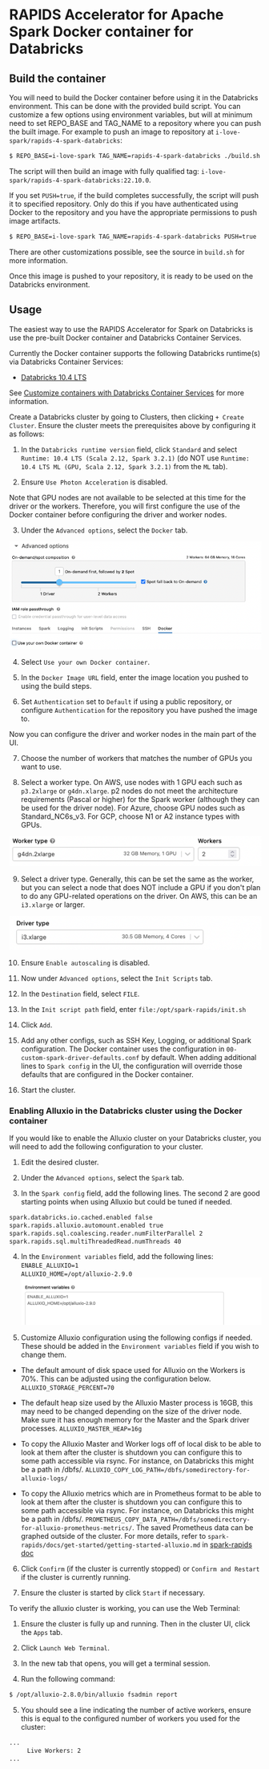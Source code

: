 # RAPIDS Accelerator for Apache Spark Docker container for Databricks

## Build the container

You will need to build the Docker container before using it in the Databricks environment. This can be done with the provided build script. You can customize a few options using environment variables, but will at minimum need to set REPO_BASE and TAG_NAME to a repository where you can push the built image. For example to push an image to repository at `i-love-spark/rapids-4-spark-databricks`:

```bash
$ REPO_BASE=i-love-spark TAG_NAME=rapids-4-spark-databricks ./build.sh
```

The script will then build an image with fully qualified tag: `i-love-spark/rapids-4-spark-databricks:22.10.0`. 

If you set `PUSH=true`, if the build completes successfully, the script will push it to specified repository. Only do this if you have authenticated using Docker to the repository and you have the appropriate permissions to push image artifacts.

```bash
$ REPO_BASE=i-love-spark TAG_NAME=rapids-4-spark-databricks PUSH=true ./build.sh
```

There are other customizations possible, see the source in `build.sh` for more information.

Once this image is pushed to your repository, it is ready to be used on the Databricks environment.

## Usage

The easiest way to use the RAPIDS Accelerator for Spark on Databricks is use the pre-built Docker
container and Databricks Container Services.

Currently the Docker container supports the following Databricks runtime(s) via Databricks Container Services:
- [Databricks 10.4 LTS](https://docs.databricks.com/release-notes/runtime/10.4.html#system-environment)

See [Customize containers with Databricks Container Services](https://docs.databricks.com/clusters/custom-containers.html) for more information.

Create a Databricks cluster by going to Clusters, then clicking `+ Create Cluster`.  Ensure the
cluster meets the prerequisites above by configuring it as follows:

1. In the `Databricks runtime version` field, click `Standard` and select `Runtime: 10.4 LTS (Scala 2.12, Spark 3.2.1)` (do NOT use `Runtime: 10.4 LTS ML (GPU, Scala 2.12, Spark 3.2.1)` from the `ML` tab).

2. Ensure `Use Photon Acceleration` is disabled.

Note that GPU nodes are not available to be selected at this time for the driver or the workers. Therefore, you will first configure the use of the Docker container before configuring the driver and worker nodes.

3. Under the `Advanced options`, select the `Docker` tab.

![Select-Docker-Tab](img/select-docker-tab.png)

4. Select `Use your own Docker container`.

5. In the `Docker Image URL` field, enter the image location you pushed to using the build steps.

6. Set `Authentication` set to `Default` if using a public repository, or configure `Authentication` for the repository you have pushed the image to.

Now you can configure the driver and worker nodes in the main part of the UI.

7. Choose the number of workers that matches the number of GPUs you want to use.

8. Select a worker type.  On AWS, use nodes with 1 GPU each such as `p3.2xlarge` or `g4dn.xlarge`.
   p2 nodes do not meet the architecture requirements (Pascal or higher) for the Spark worker
   (although they can be used for the driver node).  For Azure, choose GPU nodes such as
   Standard_NC6s_v3.  For GCP, choose N1 or A2 instance types with GPUs. 

![Configure-Worker-Instance-Type](img/configure-worker-instance.png)


9. Select a driver type. Generally, this can be set the same as the worker, but you can select a node that 
   does NOT include a GPU if you don't plan to do any GPU-related operations on the driver. On AWS, this 
   can be an `i3.xlarge` or larger.

![Configure-Driver-Instance-Type](img/configure-driver-instance.png)

10. Ensure `Enable autoscaling` is disabled.

11. Now under `Advanced options`, select the `Init Scripts` tab.

12. In the `Destination` field, select `FILE`.

13. In the `Init script path` field, enter `file:/opt/spark-rapids/init.sh`

14. Click `Add`.

15. Add any other configs, such as SSH Key, Logging, or additional Spark configuration. The Docker container uses the configuration in `00-custom-spark-driver-defaults.conf` by default. When adding additional lines to `Spark config` in the UI, the configuration will override those defaults that are configured in the Docker container.

16. Start the cluster.

### Enabling Alluxio in the Databricks cluster using the Docker container

If you would like to enable the Alluxio cluster on your Databricks cluster, you will need to add the following configuration to your cluster.

1. Edit the desired cluster.

2. Under the `Advanced options`, select the `Spark` tab.

3. In the `Spark config` field, add the following lines. The second 2 are good starting points when using Alluxio but could be tuned
if needed.

```
spark.databricks.io.cached.enabled false
spark.rapids.alluxio.automount.enabled true
spark.rapids.sql.coalescing.reader.numFilterParallel 2
spark.rapids.sql.multiThreadedRead.numThreads 40
```

4. In the `Environment variables` field, add the following lines:   
    `ENABLE_ALLUXIO=1`   
    `ALLUXIO_HOME=/opt/alluxio-2.9.0`   
![Environment-Variables-View](img/environment-variables.png)

5. Customize Alluxio configuration using the following configs if needed. These should be added in the `Environment variables` field if you wish to change them.

  - The default amount of disk space used for Alluxio on the Workers is 70%.  This can be adjusted using the configuration below. `ALLUXIO_STORAGE_PERCENT=70`

  - The default heap size used by the Alluxio Master process is 16GB, this may need to be changed depending on the size of the driver node. Make sure it has enough memory for the Master and the Spark driver processes.  `ALLUXIO_MASTER_HEAP=16g`

  - To copy the Alluxio Master and Worker logs off of local disk to be able to look at them after the cluster is shutdown you can configure this to some path accessible via rsync.  For instance, on Databricks this might be a path in /dbfs/.  `ALLUXIO_COPY_LOG_PATH=/dbfs/somedirectory-for-alluxio-logs/`

  - To copy the Alluxio metrics which are in Prometheus format to be able to look at them after the cluster is shutdown you can configure this to some path accessible via rsync. For instance, on Databricks this might be a path in /dbfs/.  `PROMETHEUS_COPY_DATA_PATH=/dbfs/somedirectory-for-alluxio-prometheus-metrics/`. The saved Prometheus data can be graphed outside of the cluster. For more details, refer to `spark-rapids/docs/get-started/getting-started-alluxio.md` in [spark-rapids doc](https://github.com/NVIDIA/spark-rapids)

6. Click `Confirm` (if the cluster is currently stopped) or `Confirm and Restart` if the cluster is currently running.

7. Ensure the cluster is started by click `Start` if necessary.

To verify the alluxio cluster is working, you can use the Web Terminal:

1. Ensure the cluster is fully up and running. Then in the cluster UI, click the `Apps` tab.

2. Click `Launch Web Terminal`.

3. In the new tab that opens, you will get a terminal session.

4. Run the following command:

```bash
$ /opt/alluxio-2.8.0/bin/alluxio fsadmin report
```

5. You should see a line indicating the number of active workers, ensure this is equal to the configured number of workers you used for the cluster:

```
...
     Live Workers: 2
...
```
